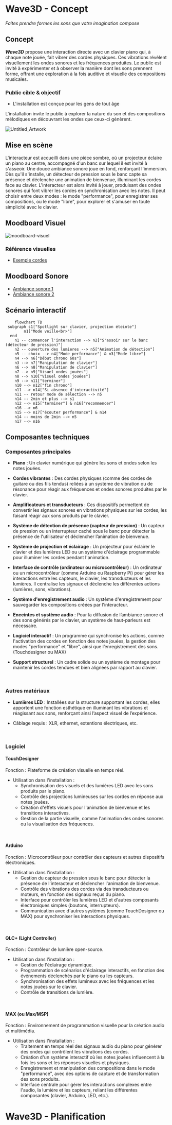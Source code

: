 # Wave3D - Concept
*Faites prendre formes les sons que votre imagination compose*

## Concept

***Wave3D*** propose une interaction directe avec un clavier piano qui, à chaque note jouée, fait vibrer des cordes physiques. Ces vibrations révèlent visuellement les ondes sonores et les fréquences produites. Le public est invité à expérimenter et à observer la manière dont les sons prennent forme, offrant une exploration à la fois auditive et visuelle des compositions musicales.

### Public cible & objectif
- L'installation est conçue pour les gens de tout âge

L'installation invite le public à explorer la nature du son et des compositions mélodiques en découvrant les ondes que ceux-ci génèrent.

![Untitled_Artwork](https://github.com/user-attachments/assets/4dfddbd6-ea3d-46e8-be7e-16fd6e7b1d28)

## Mise en scène

L'interacteur est accueilli dans une pièce sombre, où un projecteur éclaire un piano au centre, accompagné d'un banc sur lequel il est invité à s'asseoir. Une douce ambiance sonore joue en fond, renforçant l'immersion. Dès qu'il s'installe, un détecteur de pression sous le banc capte sa présence et déclenche une animation de bienvenue, illuminant les cordes face au clavier. L'interacteur est alors invité à jouer, produisant des ondes sonores qui font vibrer les cordes en synchronisation avec les notes. Il peut choisir entre deux modes : le mode "performance", pour enregistrer ses compositions, ou le mode "libre", pour explorer et s'amuser en toute simplicité avec le clavier.


## Moodboard Visuel
![moodboard-visuel](https://github.com/user-attachments/assets/9c7f23a4-d2c9-49ba-8af1-2f2a9340f3fb)


### Référence visuelles

- [Exemple cordes](https://www.youtube.com/watch?v=ttgLyWFINJI)

## Moodboard Sonore

- [Ambiance sonore 1](https://www.youtube.com/watch?v=3zPv7oMaR_g)
- [Ambiance sonore 2](https://www.youtube.com/watch?v=EAIEqDT63tg)

## Scénario interactif

```mermaid
    flowchart TD
 subgraph s1["Spotlight sur clavier, projection éteinte"]
        n1["Mode veille<br>"]
  end
    n1 -- commencer l'interaction --> n2["S'assoir sur le banc (détecteur de pression)"]
    n2 -- ouverture des lumieres --> n5["Animation de détection"]
    n5 -- choix --> n4["Mode performance"] & n3["Mode libre"]
    n4 --> n6["Début chrono 60s"]
    n3 --> n7["Manipulation de clavier"]
    n6 --> n8["Manipulation de clavier"]
    n7 --> n9["Visuel ondes jouées"]
    n8 --> n10["Visuel ondes jouées"]
    n9 --> n11["terminer"]
    n10 --> n12["fin chrono"]
    n11 --> n14["Si absence d'interactivité"]
    n11 -- retour mode de sélection --> n5
    n14 -- 2min et plus --> s1
    n12 --> n15["terminer"] & n16["recommencer"]
    n16 --> n6
    n15 --> n17["écouter performance"] & n14
    n14 -- moins de 2min --> n5
    n17 --> n16
```

## Composantes techniques

### Composantes principales

- **Piano** : Un clavier numérique qui génère les sons et ondes selon les notes jouées.
  
- **Cordes vibrantes** : Des cordes physiques (comme des cordes de guitare ou des fils tendus) reliées à un système de vibration ou de résonance pour réagir aux fréquences et ondes sonores produites par le clavier.
  
- **Amplificateurs et transducteurs** : Ces dispositifs permettent de convertir les signaux sonores en vibrations physiques sur les cordes, les faisant réagir aux sons produits par le clavier.
  
- **Système de détection de présence (capteur de pression)** : Un capteur de pression ou un interrupteur caché sous le banc pour détecter la présence de l'utilisateur et déclencher l’animation de bienvenue.
  
- **Système de projection et éclairage** : Un projecteur pour éclairer le clavier et des lumières LED ou un système d'éclairage programmable pour illuminer les cordes pendant l'animation.
  
- **Interface de contrôle (ordinateur ou microcontrôleur)** : Un ordinateur ou un microcontrôleur (comme Arduino ou Raspberry Pi) pour gérer les interactions entre les capteurs, le clavier, les transducteurs et les lumières. Il centralise les signaux et déclenche les différentes actions (lumières, sons, vibrations).
  
- **Système d'enregistrement audio** : Un système d'enregistrement pour sauvegarder les compositions créées par l'interacteur.
   
- **Enceintes et système audio** : Pour la diffusion de l’ambiance sonore et des sons générés par le clavier, un système de haut-parleurs est nécessaire.
  
- **Logiciel interactif** : Un programme qui synchronise les actions, comme l'activation des cordes en fonction des notes jouées, la gestion des modes "performance" et "libre", ainsi que l’enregistrement des sons. (Touchdesigner ou MAX)
  
- **Support structurel** : Un cadre solide ou un système de montage pour maintenir les cordes tendues et bien alignées par rapport au clavier.

<br>

### Autres matériaux

- **Lumières LED** : Installées sur la structure supportant les cordes, elles apportent une fonction esthétique en illuminant les vibrations et réagissant aux sons, renforçant ainsi l’aspect visuel de l’expérience.

- Câblage requis : XLR, ethernet, extentions électriques, etc.

<br>

### Logiciel

#### TouchDesigner
Fonction : Plateforme de création visuelle en temps réel.
- Utilisation dans l'installation :
    - Synchronisation des visuels et des lumières LED avec les sons produits par le piano.
    - Contrôle des projections lumineuses sur les cordes en réponse aux notes jouées.
    - Création d'effets visuels pour l'animation de bienvenue et les transitions interactives.
    - Gestion de la partie visuelle, comme l'animation des ondes sonores ou la visualisation des fréquences.
 
<br>

#### Arduino
Fonction : Microcontrôleur pour contrôler des capteurs et autres dispositifs électroniques.
- Utilisation dans l'installation :
    - Gestion du capteur de pression sous le banc pour détecter la présence de l'interacteur et déclencher l'animation de bienvenue.
    - Contrôle des vibrations des cordes via des transducteurs ou moteurs, en fonction des signaux reçus du piano.
    - Interface pour contrôler les lumières LED et d'autres composants électroniques simples (boutons, interrupteurs).
    - Communication avec d'autres systèmes (comme TouchDesigner ou MAX) pour synchroniser les interactions physiques.

<br>

#### QLC+ (Light Controller)
Fonction : Contrôleur de lumière open-source.
- Utilisation dans l'installation :
    - Gestion de l'éclairage dynamique.
    - Programmation de scénarios d'éclairage interactifs, en fonction des événements déclenchés par le piano ou les capteurs.
    - Synchronisation des effets lumineux avec les fréquences et les notes jouées sur le clavier.
    - Contrôle de transitions de lumière.
 
<br>

#### MAX (ou Max/MSP)
Fonction : Environnement de programmation visuelle pour la création audio et multimédia.
- Utilisation dans l'installation :
    - Traitement en temps réel des signaux audio du piano pour générer des ondes qui contrôlent les vibrations des cordes.
    - Création d'un système interactif où les notes jouées influencent à la fois les sons et les réponses visuelles et physiques.
    - Enregistrement et manipulation des compositions dans le mode "performance", avec des options de capture et de transformation des sons produits.
    - Interface centrale pour gérer les interactions complexes entre l'audio, la lumière et les capteurs, reliant les différentes composantes (clavier, Arduino, LED, etc.).
 


# Wave3D - Planification


